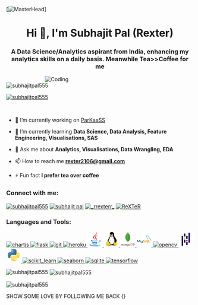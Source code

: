 [![MasterHead](https://encrypted-tbn0.gstatic.com/images?q=tbn:ANd9GcRZO4FB7PyqiQyjWEXY-5_bLyhHIYOMD0H3cA&usqp=CAU)]
<h1 align="center">Hi 👋, I'm Subhajit Pal (Rexter)</h1>
<h3 align="center">A Data Science/Analytics aspirant from India, enhancing my analytics skills on a daily basis. Meanwhile Tea>>Coffee for me</h3>
<img align="right" alt="Coding" width="400" src="https://encrypted-tbn0.gstatic.com/images?q=tbn:ANd9GcS9jKJLlgDfgaGkK6bbsVmDIwATL3pwSE5NDQ&usqp=CAU">


<p align="left"> <img src="https://komarev.com/ghpvc/?username=subhajitpal555&label=Profile%20views&color=0e75b6&style=flat" alt="subhajitpal555" /> </p>

<p align="left"> <a href="https://github.com/ryo-ma/github-profile-trophy"><img src="https://github-profile-trophy.vercel.app/?username=subhajitpal555" alt="subhajitpal555" /></a> </p>

<p align="left"> <a href="https://twitter.com/" target="blank"><img src="https://img.shields.io/twitter/follow/?logo=twitter&style=for-the-badge" alt="" /></a> </p>

- 🔭 I’m currently working on [ParKaaSS](https://github.com/SubhajitPal555/ParKaaSS)

- 🌱 I’m currently learning **Data Science, Data Analysis, Feature Engineering, Visualisations, SAS**

- 💬 Ask me about **Analytics, Visualisations, Data Wrangling, EDA**

- 📫 How to reach me **rexter2106@gmail.com**

- ⚡ Fun fact **I prefer tea over coffee**

<h3 align="left">Connect with me:</h3>
<p align="left">
<a href="https://linkedin.com/in/subhajitpal555" target="blank"><img align="center" src="https://raw.githubusercontent.com/rahuldkjain/github-profile-readme-generator/master/src/images/icons/Social/linked-in-alt.svg" alt="subhajitpal555" height="30" width="40" /></a>
<a href="https://fb.com/subhajit pal" target="blank"><img align="center" src="https://raw.githubusercontent.com/rahuldkjain/github-profile-readme-generator/master/src/images/icons/Social/facebook.svg" alt="subhajit pal" height="30" width="40" /></a>
<a href="https://instagram.com/_rrexterr_" target="blank"><img align="center" src="https://raw.githubusercontent.com/rahuldkjain/github-profile-readme-generator/master/src/images/icons/Social/instagram.svg" alt="_rrexterr_" height="30" width="40" /></a>
<a href="https://discord.gg/ReXTeR" target="blank"><img align="center" src="https://raw.githubusercontent.com/rahuldkjain/github-profile-readme-generator/master/src/images/icons/Social/discord.svg" alt="ReXTeR" height="30" width="40" /></a>
</p>

<h3 align="left">Languages and Tools:</h3>
<p align="left"> <a href="https://www.chartjs.org" target="_blank" rel="noreferrer"> <img src="https://www.chartjs.org/media/logo-title.svg" alt="chartjs" width="40" height="40"/> </a> <a href="https://flask.palletsprojects.com/" target="_blank" rel="noreferrer"> <img src="https://www.vectorlogo.zone/logos/pocoo_flask/pocoo_flask-icon.svg" alt="flask" width="40" height="40"/> </a> <a href="https://git-scm.com/" target="_blank" rel="noreferrer"> <img src="https://www.vectorlogo.zone/logos/git-scm/git-scm-icon.svg" alt="git" width="40" height="40"/> </a> <a href="https://heroku.com" target="_blank" rel="noreferrer"> <img src="https://www.vectorlogo.zone/logos/heroku/heroku-icon.svg" alt="heroku" width="40" height="40"/> </a> <a href="https://www.java.com" target="_blank" rel="noreferrer"> <img src="https://raw.githubusercontent.com/devicons/devicon/master/icons/java/java-original.svg" alt="java" width="40" height="40"/> </a> <a href="https://www.linux.org/" target="_blank" rel="noreferrer"> <img src="https://raw.githubusercontent.com/devicons/devicon/master/icons/linux/linux-original.svg" alt="linux" width="40" height="40"/> </a> <a href="https://www.mongodb.com/" target="_blank" rel="noreferrer"> <img src="https://raw.githubusercontent.com/devicons/devicon/master/icons/mongodb/mongodb-original-wordmark.svg" alt="mongodb" width="40" height="40"/> </a> <a href="https://www.mysql.com/" target="_blank" rel="noreferrer"> <img src="https://raw.githubusercontent.com/devicons/devicon/master/icons/mysql/mysql-original-wordmark.svg" alt="mysql" width="40" height="40"/> </a> <a href="https://opencv.org/" target="_blank" rel="noreferrer"> <img src="https://www.vectorlogo.zone/logos/opencv/opencv-icon.svg" alt="opencv" width="40" height="40"/> </a> <a href="https://pandas.pydata.org/" target="_blank" rel="noreferrer"> <img src="https://raw.githubusercontent.com/devicons/devicon/2ae2a900d2f041da66e950e4d48052658d850630/icons/pandas/pandas-original.svg" alt="pandas" width="40" height="40"/> </a> <a href="https://www.python.org" target="_blank" rel="noreferrer"> <img src="https://raw.githubusercontent.com/devicons/devicon/master/icons/python/python-original.svg" alt="python" width="40" height="40"/> </a> <a href="https://scikit-learn.org/" target="_blank" rel="noreferrer"> <img src="https://upload.wikimedia.org/wikipedia/commons/0/05/Scikit_learn_logo_small.svg" alt="scikit_learn" width="40" height="40"/> </a> <a href="https://seaborn.pydata.org/" target="_blank" rel="noreferrer"> <img src="https://seaborn.pydata.org/_images/logo-mark-lightbg.svg" alt="seaborn" width="40" height="40"/> </a> <a href="https://www.sqlite.org/" target="_blank" rel="noreferrer"> <img src="https://www.vectorlogo.zone/logos/sqlite/sqlite-icon.svg" alt="sqlite" width="40" height="40"/> </a> <a href="https://www.tensorflow.org" target="_blank" rel="noreferrer"> <img src="https://www.vectorlogo.zone/logos/tensorflow/tensorflow-icon.svg" alt="tensorflow" width="40" height="40"/> </a> </p>

<p><img align="left" src="https://github-readme-stats.vercel.app/api/top-langs?username=subhajitpal555&show_icons=true&locale=en&layout=compact" alt="subhajitpal555" /></p>

<p>&nbsp;<img align="center" src="https://github-readme-stats.vercel.app/api?username=subhajitpal555&show_icons=true&locale=en" alt="subhajitpal555" /></p>

<p><img align="center" src="https://github-readme-streak-stats.herokuapp.com/?user=subhajitpal555&" alt="subhajitpal555" /></p>

SHOW SOME LOVE BY FOLLOWING ME BACK {}
